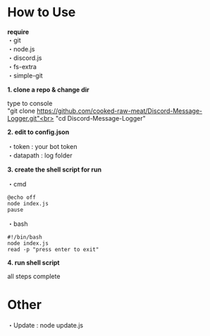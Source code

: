 # How to Use

**require**<br>
・git<br>
・node.js<br>
・discord.js<br>
・fs-extra<br>
・simple-git<br>

**1. clone a repo & change dir**<br>

type to console<br>
"git clone https://github.com/cooked-raw-meat/Discord-Message-Logger.git"<br>
"cd Discord-Message-Logger"

**2. edit to config.json**<br>

・token    : your bot token<br>
・datapath : log folder

**3. create the shell script for run**<br>

・cmd
```
@echo off
node index.js
pause
```
・bash
```
#!/bin/bash
node index.js
read -p "press enter to exit"
```

**4. run shell script**<br>

all steps complete<br>

# Other
・Update : node update.js
